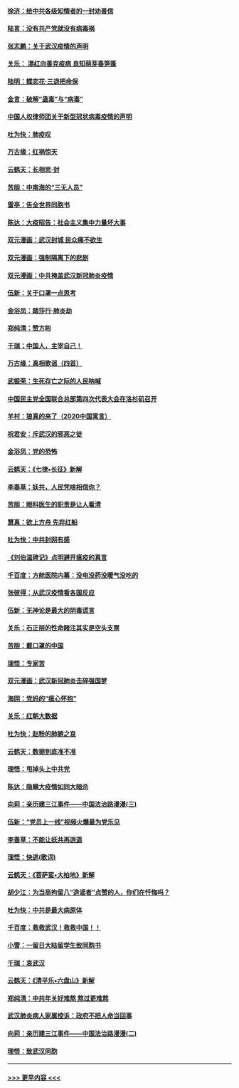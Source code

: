 #### [徐济：给中共各级知情者的一封劝善信](../pages/nsc993/n11868561.md?t=02151202) 
#### [陆言：没有共产党就没有病毒祸](../pages/nsc993/n11868232.md?t=02151202) 
#### [张志鹏：关于武汉疫情的声明](../pages/nsc993/n11867182.md?t=02151202) 
#### [关乐： 漂红向善克疫病 良知萌芽春笋蓬](../pages/nsc993/n11865710.md?t=02151202) 
#### [陆明：蝶恋花‧三退把命保](../pages/nsc993/n11865673.md?t=02151202) 
#### [金言：破解“蛊毒”与“病毒”](../pages/nsc993/n11864103.md?t=02151202) 
#### [中国人权律师团关于新型冠状病毒疫情的声明](../pages/nsc993/n11864249.md?t=02151202) 
#### [吐为快：肺疫叹](../pages/nsc993/n11864027.md?t=02151202) 
#### [万古缘：红祸惊天](../pages/nsc993/n11864079.md?t=02151202) 
#### [云鹤天：长相思‧封](../pages/nsc993/n11864006.md?t=02151202) 
#### [苦胆：中南海的“三无人员”](../pages/nsc993/n11862997.md?t=02151202) 
#### [雷亭：告全世界同胞书](../pages/nsc993/n11862572.md?t=02151202) 
#### [陈达：大疫昭告：社会主义集中力量坏大事](../pages/nsc993/n11859419.md?t=02151202) 
#### [双元漫画：武汉封城 民众痛不欲生](../pages/nsc993/n11859287.md?t=02151202) 
#### [双元漫画：强制隔离下的悲剧](../pages/nsc993/n11859244.md?t=02151202) 
#### [双元漫画：中共掩盖武汉新冠肺炎疫情](../pages/nsc993/n11858249.md?t=02151202) 
#### [伍新：关于口罩一点思考](../pages/nsc993/n11859195.md?t=02151202) 
#### [金浴凤：踏莎行‧肺炎劫](../pages/nsc993/n11858227.md?t=02151202) 
#### [郑纯清：赞方彬](../pages/nsc993/n11856803.md?t=02151202) 
#### [千瑞；中国人，主宰自己！](../pages/nsc993/n11856793.md?t=02151202) 
#### [万古缘：真相歌谣（四首）](../pages/nsc993/n11856263.md?t=02151202) 
#### [武振荣：生死存亡之际的人民呐喊](../pages/nsc993/n11856256.md?t=02151202) 
#### [中国民主党全国联合总部第四次代表大会在洛杉矶召开](../pages/nsc993/n11856344.md?t=02151202) 
#### [羊村：狼真的来了（2020中国寓言）](../pages/nsc993/n11856229.md?t=02151202) 
#### [祝君安：斥武汉的邪恶之徒](../pages/nsc993/n11855861.md?t=02151202) 
#### [金浴凤：党的恐怖](../pages/nsc993/n11855849.md?t=02151202) 
#### [云鹤天：《七律▪长征》新解](../pages/nsc993/n11855479.md?t=02151202) 
#### [李春草：妖共，人民凭啥相信你？](../pages/nsc993/n11855196.md?t=02151202) 
#### [苦胆：眼科医生的职责是让人看清](../pages/nsc993/n11853840.md?t=02151202) 
#### [慧真：欲上方舟 先弃红船](../pages/nsc993/n11853483.md?t=02151202) 
#### [吐为快：中共封网有感](../pages/nsc993/n11852575.md?t=02151202) 
#### [《刘伯温碑记》点明避开瘟疫的真言](../pages/nsc993/n11852128.md?t=02151202) 
#### [千百度：方舱医院内幕：没电没药没暖气没吃的](../pages/nsc993/n11850211.md?t=02151202) 
#### [张彼得：从武汉疫情看各国反应](../pages/nsc993/n11850102.md?t=02151202) 
#### [伍新：无神论是最大的阴毒谎言](../pages/nsc993/n11846129.md?t=02151202) 
#### [关乐：石正丽的性命赌注其实是空头支票](../pages/nsc993/n11846109.md?t=02151202) 
#### [苦胆：戴口罩的中国](../pages/nsc993/n11845576.md?t=02151202) 
#### [理悟：专家苦](../pages/nsc993/n11845564.md?t=02151202) 
#### [双元漫画：武汉新冠肺炎击碎强国梦](../pages/nsc993/n11843320.md?t=02151202) 
#### [海网：党妈的“瘟心怀抱”](../pages/nsc993/n11840740.md?t=02151202) 
#### [关乐：红朝大数据](../pages/nsc993/n11840675.md?t=02151202) 
#### [吐为快：赵粉的肺腑之哀](../pages/nsc993/n11840618.md?t=02151202) 
#### [云鹤天：数据到底准不准](../pages/nsc993/n11840325.md?t=02151202) 
#### [理悟：甩掉头上中共党](../pages/nsc993/n11838826.md?t=02151202) 
#### [陈达：隐瞒大疫情如同大暗杀](../pages/nsc993/n11838771.md?t=02151202) 
#### [向莉：亲历建三江事件——中国法治路漫漫(三)](../pages/nsc993/n11831825.md?t=02151202) 
#### [伍新：“党员上一线”视频火爆最为党乐见](../pages/nsc993/n11838200.md?t=02151202) 
#### [李春草：不能让妖共再逍遥](../pages/nsc993/n11838102.md?t=02151202) 
#### [理悟：快逃(歌词)](../pages/nsc993/n11838083.md?t=02151202) 
#### [云鹤天：《菩萨蛮▪大柏地》新解](../pages/nsc993/n11838059.md?t=02151202) 
#### [胡少江：为当局拘留八“造谣者”点赞的人，你们在忏悔吗？](../pages/nsc993/n11836801.md?t=02151202) 
#### [吐为快：中共是最大病原体](../pages/nsc993/n11836748.md?t=02151202) 
#### [千百度：救救武汉！救救中国！！](../pages/nsc993/n11836145.md?t=02151202) 
#### [小雪：一留日大陆留学生致同胞书](../pages/nsc993/n11834624.md?t=02151202) 
#### [千瑞：哀武汉](../pages/nsc993/n11833647.md?t=02151202) 
#### [云鹤天：《清平乐▪六盘山》新解](../pages/nsc993/n11833611.md?t=02151202) 
#### [郑纯清：中共年关好难熬 熬过更难熬](../pages/nsc993/n11833489.md?t=02151202) 
#### [武汉肺炎病人家属控诉：政府不把人命当回事](../pages/nsc993/n11833205.md?t=02151202) 
#### [向莉：亲历建三江事件——中国法治路漫漫(二)](../pages/nsc993/n11829102.md?t=02151202) 
#### [理悟：致武汉同胞](../pages/nsc993/n11831522.md?t=02151202) 

----
#### [ >>> 更早内容 <<< ](../indexes/nsc993-earlier.md)
